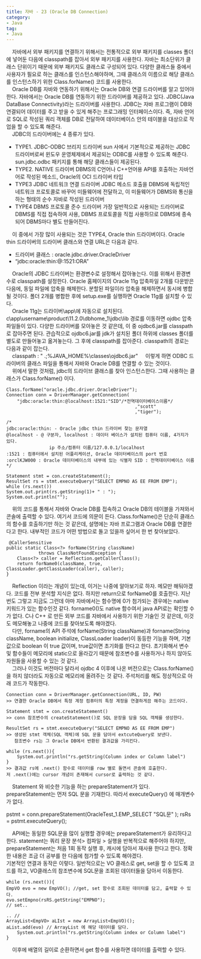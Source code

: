```yaml
---
title: 자바 - 23 (Oracle DB Connection)
category:
- Java
tag:
- Java
---
```


&nbsp;&nbsp;&nbsp;&nbsp;자바에서 외부 패키지를 연결하기 위해서는 전통적으로 외부 패키지를 classes 폴더에 넣어둔 다음에 classpath를 잡아서 외부 패키지를 사용한다. 자바는 최소단위가 클래스 단위이기 때문에 외부 패키지도 클래스로 구성되어 있다. 다양한 클래스들 중에서 사용자가 필요로 하는 클래스를 인스턴스해야하며, 그때 클래스의 이름으로 해당 클래스를 인스턴스하기 위한 Class.forName() 코드를 사용한다.  
&nbsp;&nbsp;&nbsp;&nbsp;Oracle DB를 자바와 연동하기 위해서는 Oracle DB와 연결 드라이버를 알고 있어야 한다. 자바에서는 Oracle DB를 연동하기 위한 드라이버를 제공하고 있다. JDBC(Java DataBase Connectivity)라는 드라이버를 사용한다. JDBC는 자바 프로그램이 DB와 연결되어 데이터를 주고 받을 수 있게 해주는 프로그래밍 인터페이스이다. 즉, 자바 언어로 SQL로 작성된 쿼리 객체를 DB로 전달하여 데이터베이스 안의 테이블을 대상으로 작업을 할 수 있도록 해준다.  
&nbsp;&nbsp;&nbsp;&nbsp;JDBC의 드라이버에는 4 종류가 있다.

 - TYPE1. JDBC-ODBC 브리지 드라이버
 sun 사에서 기본적으로 제공하는 JDBC 드라이버로써 윈도우 운영체제에서 제공되는 ODBC를 사용할 수 있도록 해준다. sun.jdbc.odbc 패키지를 통해 해당 클래스들이 제공된다.
 - TYPE2. NATIVE 드라이버
 DBMS의 C언어나 C++언어용 API를 호출하는 자바언어로 작성된 메소드, Oracle의 OCI 드라이버 타입
 - TYPE3 JDBC 네트워크 연결 드라이버
 JDBC 메소드 호출을 DBMS에 독립적인 네트워크 프로토콜로 바꾸어 미들웨어에 전달하고, 이 미들웨어가 DBMS와 통신을 하는 형태의 순수 자바로 작성된 드라이버
 - TYPE4 DBMS 프로토콜 준수 드라이버
 가장 일반적으로 사용되는 드라이버로 DBMS를 직접 접속하여 사용, DBMS 프로토콜을 직접 사용하므로 DBMS에 종속되어 DBMS마다 별도 만들어진다.
 
 &nbsp;&nbsp;&nbsp;&nbsp;이 중에서 가장 많이 사용되는 것은 TYPE4, Oracle thin 드라이버이다.  Oracle thin 드라이버의 드라이버 클래스와 연결 URL은 다음과 같다.

 - 드라이버 클래스 : oracle.jdbc.driver.OracleDriver
- “jdbc:oracle:thin:@<dbname>:1521:ORA”
	
&nbsp;&nbsp;&nbsp;&nbsp;Oracle의 JDBC 드라이버는 환경변수로 설정해서 잡아놓는다. 이를 위해서 환경변수로 classpath를 설정한다. Oracle  홈페이지의 Oracle 11g 압축파일 2개를 다운받은 다음에, 동일 파일에 압축을 해체한다. 분할된 파일이라 압축을 해제하면서 동시에 병합될 것이다. 폴더 2개를 병합한 후에 setup.exe를 실행하면 Oracle 11g를 설치할 수 있다.  
&nbsp;&nbsp;&nbsp;&nbsp;Oracle 11g는 드라이버\app\에 자동으로 설치된다. c\app\username\product\11.2.0\dbhome_1\jdbc\lib 경로를 이동하면 ojdbc 압축파일들이 있다. 다양한 드라이버를 모아놓은 것 같은데, 이 중 ojdbc6.jar를 classpath로 잡아주면 된다. 관습적으로 ojdbc6.jar를 jdk가 설치된 폴더 하위에 classes 폴더를 별도로 만들어놓고 옮겨놓는다. 그 후에 classpath를 잡아준다. classpath의 경로는 다음과 같이 잡는다.  
&nbsp;&nbsp;&nbsp;&nbsp;classpath : " .;%JAVA_HOME%\classes\ojdbc6.jar"
&nbsp;&nbsp;&nbsp;&nbsp;이렇게 하면 ODBC 드라이버의 클래스 파일을 통해서 자바와 Oracle DB를 연결할 수 있는 것이다.  
&nbsp;&nbsp;&nbsp;&nbsp;위에서 말한 것처럼,  jdbc의 드라이브 클래스를 찾아 인스턴스한다. 그때 사용하는 클래스가 Class.forName() 이다. 
	
	Class.forName("oracle.jdbc.driver.OracleDriver");
	Connection conn = DriverManager.getConnection(
        "jdbc:oracle:thin:@localhost:1521:"SID"/*전역데이터베이스이름*/
													,"scott"
													,"tiger");
	
	/*
    jdbc:oracle:thin: - Oracle jdbc thin 드라이버 찾는 문자열  
    @localhost - @ 구분자, localhost : 데이터 베이스가 설치된 컴퓨터 이름, 4가지가 있다.  
                    ip 주소/컴퓨터 이름/127.0.0.1/localhost  
    :1521 : 컴퓨터에서 설치된 어플리케이션, Oracle 데이터베이스의 port 번호  
    :orclKJW000 : Oracle 데이터베이스의 내부에 있는 식별자 SID : 전역데이터베이스 이름
    */
		
	Statement stmt = con.createStatement();
	ResultSet rs = stmt.executeQuery("SELECT EMPNO AS EE FROM EMP");
	while (rs.next())
	System.out.print(rs.getString(1)+ " : ");
	System.out.println("");

&nbsp;&nbsp;&nbsp;&nbsp;위의 코드를 통해서 자바와 Oracle DB를 접속하고 Oracle DB의 테이블을 가져와서 콘솔에 출력할 수 있다. 여기서 코드에 의문이 든다. Class.forName()은 단순히 클래스의 함수를 호출하기만 하는 것 같은데, 설명에는 자바 프로그램과 Oracle DB를 연결한다고 한다. 내부적인 코드가 어떤 방법으로 돌고 있을까 싶어서 한 번 찾아보았다.  
	
	 @CallerSensitive
    public static Class<?> forName(String className)
                throws ClassNotFoundException {
        Class<?> caller = Reflection.getCallerClass();
        return forName0(className, true, ClassLoader.getClassLoader(caller), caller);
    }
	
&nbsp;&nbsp;&nbsp;&nbsp;Reflection 이라는 개념이 있는데, 이거는 나중에 알아보기로 하자. 메모만 해둬야겠다.
코드를 전부 분석할 지식은 없다. 하지만 return으로 forName0를 호출한다. 지난번도 그렇고 지금도 그런데 아마 자바에서는 함수명에 0가 첨가되는 경우에는 native 키워드가 있는 함수인것 같다. forname0()도 native 함수여서 java API로는 확인할 수가 없다. C나 C++ 로 만든 외부 코드를 자바에서 사용하기 위한 기술인 것 같은데, 이것도 메모해놓고 나중에 코드를 찾아보도록 해야겠다.  
&nbsp;&nbsp;&nbsp;&nbsp;다만, forname의 API 주석에 forName(String className)과 forname(String className, boolean initialize, ClassLoader loader)이 동등한 기능을 하며, 기본값으로 boolean 이 true 값이며, true값이면 초기화를 한다고 한다. 초기화해서 변수 및 함수들이 메모리에 static으로 올라갔기 때문에 참조변수를 사용하거나 하지 않아도 자원들을 사용할 수 있는 것 같다.  
&nbsp;&nbsp;&nbsp;&nbsp;그러나 이것도 버전마다 달라서 ojdbc 4 이후에 나온 버전으로는 Class.forName()을 하지 않더라도 자동으로 메모리에 올려주는 것 같다. 주석처리를 해도 정상적으로 아래 코드가 작동한다.  

    Connection conn = DriverManager.getConnection(URL, ID, PW)
    >> 연결한 Oracle DB에서 특정 계정 컴퓨터의 특정 계정을 연결하게끔 해주는 코드이다.  

    Statement stmt = con.createStatement()
    >> conn 참조변수의 createStatement()로 SQL 문장을 담을 SQL 객체를 생성한다.

    ResultSet rs = stmt.executeQuery("SELECT EMPNO AS EE FROM EMP")
    >> 생성된 stmt 객체(SQL 객체)에 SQL 문을 담아서 extcuteQuery로 보낸다.
       참조변수 rs는 그 Oracle DB에서 반환된 결과값을 가리킨다.

    while (rs.next()){
        System.out.println("rs.getString(Column index or Column label")
    }
    >> 결과값 rs에 .next() 함수로 데이터를 row 별로 돌면서 콘솔에 호출한다.
    저 .next()에는 cursor 개념이 존재해서 cursor로 출력하는 것 같다.  

&nbsp;&nbsp;&nbsp;&nbsp;Statement 와 비슷한 기능을 하는 prepareStatement가 있다. prepareStatement는 먼저 SQL 문을 기재한다. 따라서 executeQuery() 에 매개변수가 없다.

pstmt = conn.prepareStatement(OracleTest_1.EMP_SELECT "SQL문" );
rsRs = pstmt.executeQuery();

&nbsp;&nbsp;&nbsp;&nbsp;API에는 동일한 SQL문을 많이 실행할 경우에는 prepareStatement가 유리하다고 한다. statement는 쿼리 문장 분석> 컴파일 > 실행을 반복적으로 해주어야 하지만, prepareStatement는 처음 1회 동작 실행 후, 캐시에 담아서 재사용 한다고 한다. 정확한 내용은 조금 더 공부를 한 다음에 첨가할 수 있도록 해야겠다.  
기본적인 연결과 동작은 이렇다. 일반적으로는 VO 클래스로 get, set을 할 수 있도록 코드를 하고, VO클래스의 참조변수에 SQL문을 조회된 데이터들을 담아서 이동한다.
	
	while (rs.next()){
	EmpVO evo = new EmpVO(); //get, set 함수로 조회된 데이터를 담고, 출력할 수 있다.
	evo.setEmpno(rsRS.getString("EMPNO");
	// set..

	.. //
	ArrayList<EmpVO> aLIst = new ArrayList<EmpVO)();
	aList.add(evo) // ArrayList 에 해당 데이터를 담다.
		System.out.println("rs.getString(Column index or Column label")
	}

&nbsp;&nbsp;&nbsp;&nbsp;이후에 배열의 길이로 순환하면서 get 함수를 사용하면 데이터를 출력할 수 있다.
